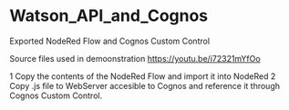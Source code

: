 # Watson_API_and_Cognos
Exported NodeRed Flow and Cognos Custom Control

Source files used in demoonstration https://youtu.be/i72321mYfOo

1 Copy the contents of the NodeRed Flow and import it into NodeRed
2 Copy .js file to WebServer accesible to Cognos and reference it through Cognos Custom Control.
